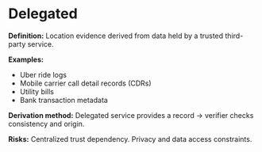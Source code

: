 # Delegated

**Definition:**
Location evidence derived from data held by a trusted third-party service.

**Examples:**
- Uber ride logs
- Mobile carrier call detail records (CDRs)
- Utility bills
- Bank transaction metadata

**Derivation method:**
Delegated service provides a record → verifier checks consistency and origin.

**Risks:**
Centralized trust dependency. Privacy and data access constraints.